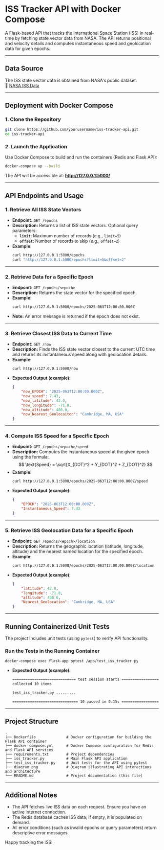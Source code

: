# ISS Tracker API with Docker Compose

A Flask-based API that tracks the International Space Station (ISS) in real-time by fetching state vector data from NASA. The API returns positional and velocity details and computes instantaneous speed and geolocation data for given epochs.

---

## Data Source
The ISS state vector data is obtained from NASA's public dataset:  
🔗 [NASA ISS Data](https://nasa-public-data.s3.amazonaws.com/iss-coords/current/ISS_OEM/ISS.OEM_J2K_EPH.xml)

---

## Deployment with Docker Compose

### 1. Clone the Repository
```bash
git clone https://github.com/yourusername/iss-tracker-api.git
cd iss-tracker-api
```

### 2. Launch the Application
Use Docker Compose to build and run the containers (Redis and Flask API):
```bash
docker-compose up --build
```
The API will be accessible at: **http://127.0.0.1:5000/**

---

## API Endpoints and Usage

### 1. Retrieve All ISS State Vectors
- **Endpoint:** `GET /epochs`
- **Description:** Returns a list of ISS state vectors. Optional query parameters:
  - **`limit`**: Maximum number of records (e.g., `limit=5`)
  - **`offset`**: Number of records to skip (e.g., `offset=2`)
- **Example:**
  ```bash
  curl http://127.0.0.1:5000/epochs
  curl "http://127.0.0.1:5000/epochs?limit=5&offset=2"
  ```

---

### 2. Retrieve Data for a Specific Epoch
- **Endpoint:** `GET /epochs/<epoch>`
- **Description:** Returns the state vector for the specified epoch.
- **Example:**
  ```bash
  curl http://127.0.0.1:5000/epochs/2025-063T12:00:00.000Z
  ```
- **Note:** An error message is returned if the epoch does not exist.

---

### 3. Retrieve Closest ISS Data to Current Time
- **Endpoint:** `GET /now`
- **Description:** Finds the ISS state vector closest to the current UTC time and returns its instantaneous speed along with geolocation details.
- **Example:**
  ```bash
  curl http://127.0.0.1:5000/now
  ```
- **Expected Output (example):**
  ```json
  {
      "now_EPOCH": "2025-063T12:00:00.000Z",
      "now_speed": 7.43,
      "now_latitude": 42.0,
      "now_longitude": -71.0,
      "now_altitude": 408.0,
      "now_Nearest_Geolocaiton": "Cambridge, MA, USA"
  }
  ```

---

### 4. Compute ISS Speed for a Specific Epoch
- **Endpoint:** `GET /epochs/<epoch>/speed`
- **Description:** Computes the instantaneous speed at the given epoch using the formula:
  $$
  \text{Speed} = \sqrt{X_{DOT}^2 + Y_{DOT}^2 + Z_{DOT}^2}
  $$
- **Example:**
  ```bash
  curl http://127.0.0.1:5000/epochs/2025-063T12:00:00.000Z/speed
  ```
- **Expected Output (example):**
  ```json
  {
      "EPOCH": "2025-063T12:00:00.000Z",
      "Instantaneous_Speed": 7.43
  }
  ```

---

### 5. Retrieve ISS Geolocation Data for a Specific Epoch
- **Endpoint:** `GET /epochs/<epoch>/location`
- **Description:** Returns the geographic location (latitude, longitude, altitude) and the nearest named location for the specified epoch.
- **Example:**
  ```bash
  curl http://127.0.0.1:5000/epochs/2025-063T12:00:00.000Z/location
  ```
- **Expected Output (example):**
  ```json
  {
      "latitude": 42.0,
      "longitude": -71.0,
      "altitude": 408.0,
      "Nearest_Geolocation": "Cambridge, MA, USA"
  }
  ```

---

## Running Containerized Unit Tests

The project includes unit tests (using `pytest`) to verify API functionality.

### Run the Tests in the Running Container
```bash
docker-compose exec flask-app pytest /app/test_iss_tracker.py
```
- **Expected Output (example):**
  ```bash
  ============================= test session starts ==============================
  collected 10 items
  
  test_iss_tracker.py .........                                          [100%]
  
  ============================== 10 passed in 0.15s ===============================
  ```

---

## Project Structure
```
.
├── Dockerfile              # Docker configuration for building the Flask API container
├── docker-compose.yml      # Docker Compose configuration for Redis and Flask API services
├── requirements.txt        # Project dependencies
├── iss_tracker.py          # Main Flask API application
├── test_iss_tracker.py     # Unit tests for the API using pytest
├── diagram.png             # Diagram illustrating API interactions and architecture
└── README.md               # Project documentation (this file)
```

---

## Additional Notes
- The API fetches live ISS data on each request. Ensure you have an active internet connection.
- The Redis database caches ISS data; if empty, it is populated on demand.
- All error conditions (such as invalid epochs or query parameters) return descriptive error messages.

Happy tracking the ISS!
```
